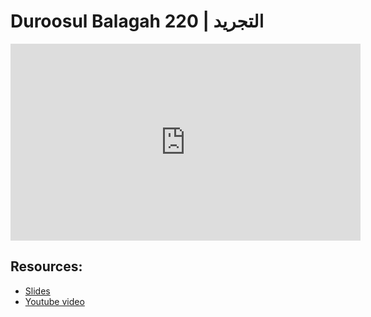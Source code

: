 # Duroosul Balagah 220 | التجريد
                
<iframe width="560" height="315" src="https://www.youtube-nocookie.com/embed/J6fSloMPtIs?start=0" frameborder="0" allow="accelerometer; autoplay; encrypted-media; gyroscope; picture-in-picture" allowfullscreen="allowfullscreen">
</iframe><BR>

## Resources:
- [Slides](https://github.com/arshare/resources_balagha_pdfs)
- [Youtube video](https://www.youtube.com/watch?v=J6fSloMPtIs&list=PLzn0qdi6JpdvvXVuJ7kIusNquSxeyKJvc)

